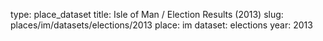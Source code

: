 type: place_dataset
title: Isle of Man / Election Results (2013)
slug: places/im/datasets/elections/2013
place: im
dataset: elections
year: 2013
